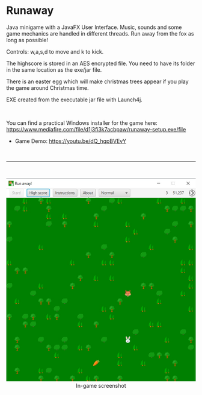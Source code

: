 # Runaway
Java minigame with a JavaFX User Interface. Music, sounds and some game mechanics are handled in different threads. Run away from the fox as long as possible! 

Controls: w,a,s,d to move and k to kick. 

The highscore is stored in an AES encrypted file. You need to have its folder in the same location as the exe/jar file. 

There is an easter egg which will make christmas trees appear if you play the game around Christmas time.

EXE created from the executable jar file with Launch4j. 

<br>

You can find a practical Windows installer for the game here: https://www.mediafire.com/file/d1j3fi3k7acbpaw/runaway-setup.exe/file

* Game Demo: https://youtu.be/dQ_hqpBVEvY 

<br>
<hr>
<br>
<p align="center">
<img src="https://raw.githubusercontent.com/gh28942/Runaway/master/screenshot/runaway_screenshot.jpg">
<br>In-game screenshot</br>
<br>
</p>
